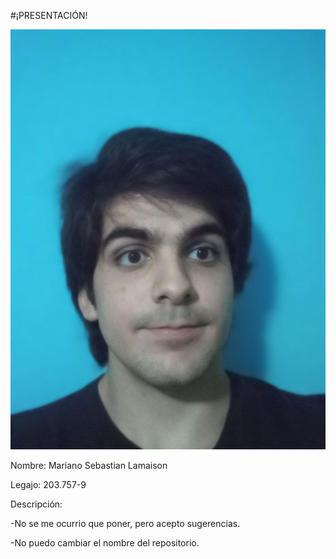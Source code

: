 #¡PRESENTACIÓN!


![Perfil](photo_2023-03-31_01-39-57.jpg)


Nombre: Mariano Sebastian Lamaison

Legajo: 203.757-9

Descripción:

-No se me ocurrio que poner, pero acepto sugerencias.

-No puedo cambiar el nombre del repositorio.

